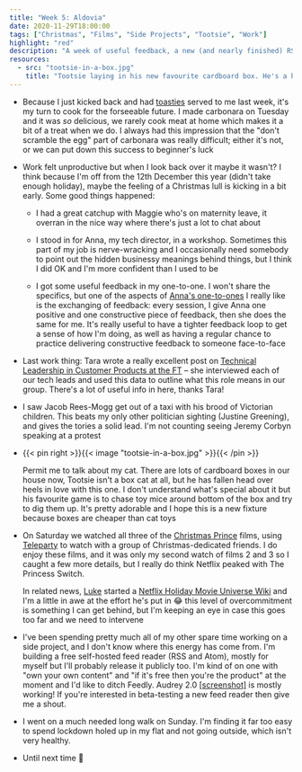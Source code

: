 ```yaml
---
title: "Week 5: Aldovia"
date: 2020-11-29T18:00:00
tags: ["Christmas", "Films", "Side Projects", "Tootsie", "Work"]
highlight: "red"
description: "A week of useful feedback, a new (and nearly finished) RSS reader, three research trips to Aldovia, and a box-obsessed cat."
resources:
  - src: "tootsie-in-a-box.jpg"
    title: "Tootsie laying in his new favourite cardboard box. He's a black and white cat, with a very distinctive mustache. A discarded toy mouse is laying beside him"
---
```


  * Because I just kicked back and had [toasties](/weeknotes/4/) served to me last week, it's my turn to cook for the forseeable future. I made carbonara on Tuesday and it was _so_ delicious, we rarely cook meat at home which makes it a bit of a treat when we do. I always had this impression that the "don't scramble the egg" part of carbonara was really difficult; either it's not, or we can put down this success to beginner's luck

  * Work felt unproductive but when I look back over it maybe it wasn't? I think because I'm off from the 12th December this year (didn't take enough holiday), maybe the feeling of a Christmas lull is kicking in a bit early. Some good things happened:
  
    * I had a great catchup with Maggie who's on maternity leave, it overran in the nice way where there's just a lot to chat about

    * I stood in for Anna, my tech director, in a workshop. Sometimes this part of my job is nerve-wracking and I occasionally need somebody to point out the hidden businessy meanings behind things, but I think I did OK and I'm more confident than I used to be

    * I got some useful feedback in my one-to-one. I won't share the specifics, but one of the aspects of [Anna's one-to-ones](https://www.annashipman.co.uk/jfdi/line-management-questions.html) I really like is the exchanging of feedback: every session, I give Anna one positive and one constructive piece of feedback, then she does the same for me. It's really useful to have a tighter feedback loop to get a sense of how I'm doing, as well as having a regular chance to practice delivering constructive feedback to someone face-to-face
  
  * Last work thing: Tara wrote a really excellent post on [Technical Leadership in Customer Products at the FT](https://medium.com/ft-product-technology/technical-leadership-in-customer-products-cec00bf983bd) – she interviewed each of our tech leads and used this data to outline what this role means in our group. There's a lot of useful info in here, thanks Tara!

  * I saw Jacob Rees-Mogg get out of a taxi with his brood of Victorian children. This beats my only other politician sighting (Justine Greening), and gives the tories a solid lead. I'm not counting seeing Jeremy Corbyn speaking at a protest

  * {{< pin right >}}{{< image "tootsie-in-a-box.jpg" >}}{{< /pin >}}
  
     Permit me to talk about my cat. There are lots of cardboard boxes in our house now, Tootsie isn't a box cat at all, but he has fallen head over heels in love with this one. I don't understand what's special about it but his favourite game is to chase toy mice around bottom of the box and try to dig them up. It's pretty adorable and I hope this is a new fixture because boxes are cheaper than cat toys

  * On Saturday we watched all three of the [Christmas Prince](https://en.wikipedia.org/wiki/A_Christmas_Prince) films, using [Teleparty](https://www.netflixparty.com/) to watch with a group of Christmas-dedicated friends. I do enjoy these films, and it was only my second watch of films 2 and 3 so I caught a few more details, but I really do think Netflix peaked with The Princess Switch.

    In related news, [Luke](https://twitter.com/lucas42) started a [Netflix Holiday Movie Universe Wiki](https://netflix-holiday-movie-universe.fandom.com/) and I'm a little in awe at the effort he's put in :joy: this level of overcommitment is something I can get behind, but I'm keeping an eye in case this goes too far and we need to intervene

  * I've been spending pretty much all of my other spare time working on a side project, and I don't know where this energy has come from. I'm building a free self-hosted feed reader (RSS and Atom), mostly for myself but I'll probably release it publicly too. I'm kind of on one with "own your own content" and "if it's free then you're the product" at the moment and I'd like to ditch Feedly. Audrey 2.0 [[screenshot]](/weeknotes/5/audrey-screenshot.png) is mostly working! If you're interested in beta-testing a new feed reader then give me a shout.

  * I went on a much needed long walk on Sunday. I'm finding it far too easy to spend lockdown holed up in my flat and not going outside, which isn't very healthy.

  * Until next time :wave:
